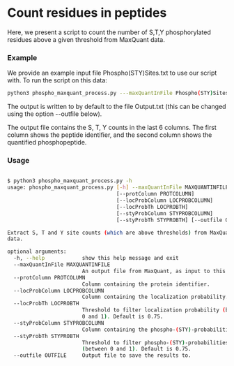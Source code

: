 # Count residues in peptides

Here, we present a script to count the number of S,T,Y phosphorylated residues above a given threshold from MaxQuant data.  



### Example

We provide an example input file Phospho(STY)Sites.txt to use our script with. To run the script on this data:

```sh
python3 phospho_maxquant_process.py ---maxQuantInFile Phospho(STY)Sites.txt

```

The output is written to by default to the file Output.txt (this can be changed using the option --outfile below).


The output file contains the S, T, Y counts in the last 6 columns. The first column shows the peptide identifier, and the second column shows the quantified phosphopeptide. 

### Usage
```sh

$ python3 phospho_maxquant_process.py -h
usage: phospho_maxquant_process.py [-h] --maxQuantInFile MAXQUANTINFILE
                                   [--protColumn PROTCOLUMN]
                                   [--locProbColumn LOCPROBCOLUMN]
                                   [--locProbTh LOCPROBTH]
                                   [--styProbColumn STYPROBCOLUMN]
                                   [--styProbTh STYPROBTH] [--outfile OUTFILE]

Extract S, T and Y site counts (which are above thresholds) from MaxQuant
data.

optional arguments:
  -h, --help            show this help message and exit
  --maxQuantInFile MAXQUANTINFILE
                        An output file from MaxQuant, as input to this script.
  --protColumn PROTCOLUMN
                        Column containing the protein identifier.
  --locProbColumn LOCPROBCOLUMN
                        Column containing the localization probability.
  --locProbTh LOCPROBTH
                        Threshold to filter localization probability (between
                        0 and 1). Default is 0.75.
  --styProbColumn STYPROBCOLUMN
                        Column containing the phospho-(STY)-probabilities.
  --styProbTh STYPROBTH
                        Threshold to filter phospho-(STY)-probabilities
                        (between 0 and 1). Default is 0.75.
  --outfile OUTFILE     Output file to save the results to.
```
